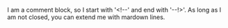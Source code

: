 I am a comment block, so I start with '<!--' and end with '--!>'.
As long as I am not closed, you can extend me with mardown lines.